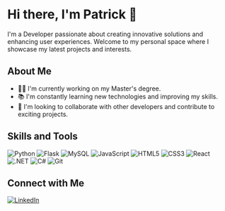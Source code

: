 # Hi there, I'm Patrick 👋

I'm a Developer passionate about creating innovative solutions and enhancing user experiences. Welcome to my personal space where I showcase my latest projects and interests.

## About Me
- 👨‍💻 I'm currently working on my Master's degree.
- 📚 I'm constantly learning new technologies and improving my skills.
- 🤝 I'm looking to collaborate with other developers and contribute to exciting projects.

## Skills and Tools
![Python](https://img.icons8.com/?size=50&id=13441&format=png&color=000000)
![Flask](https://img.icons8.com/ios/50/FFFFFF/flask.png)
![MySQL](https://img.icons8.com/color/48/000000/mysql-logo.png)
![JavaScript](https://img.icons8.com/color/48/000000/javascript.png)
![HTML5](https://img.icons8.com/color/48/000000/html-5.png)
![CSS3](https://img.icons8.com/color/48/000000/css3.png)
![React](https://img.icons8.com/color/48/000000/react-native.png)
![.NET](https://img.icons8.com/color/48/000000/net-framework.png)
![C#](https://img.icons8.com/color/48/000000/c-sharp-logo-2.png)
![Git](https://img.icons8.com/color/48/000000/git.png)

## Connect with Me
[![LinkedIn](https://img.icons8.com/color/48/000000/linkedin.png)](https://www.linkedin.com/in/patrick-zou/)
